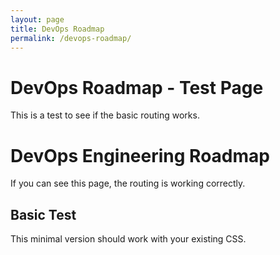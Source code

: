 ```yaml
---
layout: page
title: DevOps Roadmap
permalink: /devops-roadmap/
---
```


# DevOps Roadmap - Test Page

This is a test to see if the basic routing works.

<div class="hero section-small">
  <div class="wrapper">
    <h1>DevOps Engineering Roadmap</h1>
    <p>If you can see this page, the routing is working correctly.</p>
  </div>
</div>

<section class="section-standard">
  <div class="wrapper">
    <div class="card">
      <h2>Basic Test</h2>
      <p>This minimal version should work with your existing CSS.</p>
    </div>
  </div>
</section>